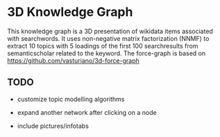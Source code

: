 #  3D Knowledge Graph

This knowledge graph is a 3D presentation of wikidata items associated with searchwords.
It uses non-negative matrix factorization (NNMF) to extract 10 topics with 5 loadings of the first 100 searchresults from semanticscholar
related to the keyword. The force-graph is based on https://github.com/vasturiano/3d-force-graph

## TODO

- customize topic modelling algorithms 

- expand another network after clicking on a node 

- include pictures/infotabs 
